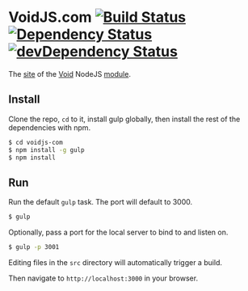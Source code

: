 VoidJS.com [![Build Status](https://travis-ci.org/edj-boston/voidjs-com.svg?branch=master)](https://travis-ci.org/edj-boston/voidjs-com) [![Dependency Status](https://david-dm.org/edj-boston/voidjs-com.svg)](https://david-dm.org/edj-boston/voidjs-com) [![devDependency Status](https://david-dm.org/edj-boston/voidjs-com/dev-status.svg)](https://david-dm.org/edj-boston/voidjs-com#info=devDependencies)
==========

The [site](https://voidjs.com) of the [Void](https://github.com/edj-boston/void) NodeJS [module](https://npmjs.org/package/void).


Install
-------

Clone the repo, `cd` to it, install gulp globally, then install the rest of the dependencies with npm.

```sh
$ cd voidjs-com
$ npm install -g gulp
$ npm install
```


Run
---

Run the default `gulp` task. The port will default to 3000.

```sh
$ gulp
```

Optionally, pass a port for the local server to bind to and listen on.

```sh
$ gulp -p 3001
```

Editing files in the `src` directory will automatically trigger a build.

Then navigate to `http://localhost:3000` in your browser.

